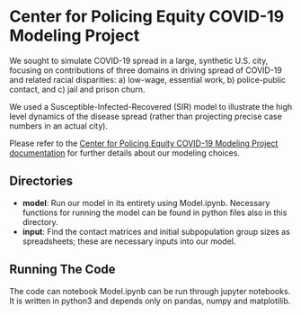# Center for Policing Equity COVID-19 Modeling Project

We sought to simulate COVID-19 spread in a large, synthetic U.S. city, focusing on contributions of three domains in driving spread of COVID-19 and related racial disparities:
a)	low-wage, essential work, 
b)	police-public contact, and 
c)	jail and prison churn.

We used a Susceptible-Infected-Recovered (SIR) model to illustrate the high level dynamics of the disease spread (rather than projecting precise case numbers in an actual city).

Please refer to the [Center for Policing Equity COVID-19 Modeling Project documentation](https://policingequity.org/what-we-do/research/covid-19-modeling-project) for further details about our modeling choices. 

## Directories

* **model**: Run our model in its entirety using Model.ipynb. Necessary functions for running the model can be found in python files also in this directory.
* **input**: Find the contact matrices and initial subpopulation group sizes as spreadsheets; these are necessary inputs into our model.

## Running The Code
The code can notebook Model.ipynb can be run through jupyter notebooks. It is written in python3 and depends only on pandas, numpy and matplotilib.

